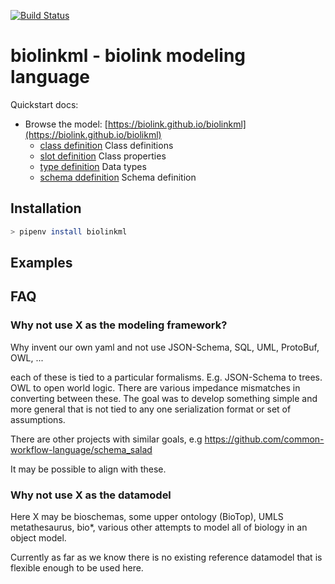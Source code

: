 [![Build Status](https://travis-ci.org/biolink/biolinkml.svg?branch=master)](https://travis-ci.org/biolink/biolinkml)

# biolinkml - biolink modeling language

Quickstart docs:

 * Browse the model: [https://biolink.github.io/biolinkml](https://biolink.github.io/biolikml)
    * [class definition](docs/ClassDefinition.html) Class definitions
    * [slot definition](docs/SlotDefinition.html) Class properties
    * [type definition](docs/TypeDefinition.html) Data types
    * [schema ddefinition](docs/SchemaDefinition.html) Schema definition



## Installation
```bash
> pipenv install biolinkml
```

## Examples


## FAQ

### Why not use X as the modeling framework?

Why invent our own yaml and not use JSON-Schema, SQL, UML, ProtoBuf,
OWL, ...

each of these is tied to a particular formalisms. E.g. JSON-Schema to
trees. OWL to open world logic. There are various impedance mismatches
in converting between these. The goal was to develop something simple
and more general that is not tied to any one serialization format or
set of assumptions.

There are other projects with similar goals, e.g
https://github.com/common-workflow-language/schema_salad

It may be possible to align with these.

### Why not use X as the datamodel

Here X may be bioschemas, some upper ontology (BioTop), UMLS
metathesaurus, bio*, various other attempts to model all of biology in
an object model.

Currently as far as we know there is no existing reference datamodel
that is flexible enough to be used here.



